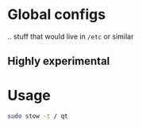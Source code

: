 # Global configs

.. stuff that would live in `/etc` or similar


## Highly experimental ##


# Usage

```bash
sudo stow -t / qt
```
